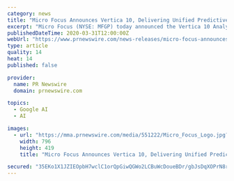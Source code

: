 ```yaml
---
category: news
title: "Micro Focus Announces Vertica 10, Delivering Unified Predictive Analytics at Massive Scale"
excerpt: "Micro Focus (NYSE: MFGP) today announced the Vertica 10 Analytics Platform, which includes major updates for operationalizing machine"
publishedDateTime: 2020-03-31T12:00:00Z
webUrl: "https://www.prnewswire.com/news-releases/micro-focus-announces-vertica-10-delivering-unified-predictive-analytics-at-massive-scale-301032060.html"
type: article
quality: 14
heat: 14
published: false

provider:
  name: PR Newswire
  domain: prnewswire.com

topics:
  - Google AI
  - AI

images:
  - url: "https://mma.prnewswire.com/media/551222/Micro_Focus_Logo.jpg?p=facebook"
    width: 796
    height: 419
    title: "Micro Focus Announces Vertica 10, Delivering Unified Predictive Analytics at Massive Scale"

secured: "35EKo1X1JZIEOpbH7wclC1orQpGiwQGWo2LCBuWcDoueBDr/gbJsDqXOPrN8rhrR1ZMSAf/+3fVZG3h3z7vTfdlvaPwsxWerDR7oU2657+OaYVM3xXvL4sqRScNU7Bk8dfui9B2ekLlQNPhPomH4xOshBZkZV9Pyz80IHkUKyrWJTmL8qNioYd8jhCpdP6TF+OvAvAsjKrJ7VfUKr6g0RGI4LEZGAmLif5kBBLtgVN+uBibNvQjb4g9br4Q0guEn2A1X0SKfSBt9VwiVaXjPlMbtbN6X/aRZaoQ7oIXMYCyajZyyHaw5dr0wdwrp7s49;7jMhpnHDhgcC83GTyCzHug=="
---
```


